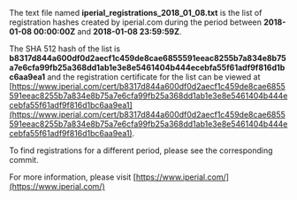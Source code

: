 The text file named **iperial_registrations_2018_01_08.txt** is the list of registration hashes created by iperial.com during the period between **2018-01-08 00:00:00Z** and **2018-01-08 23:59:59Z**.

The SHA 512 hash of the list is **b8317d844a600df0d2aecf1c459de8cae6855591eeac8255b7a834e8b75a7e6cfa99fb25a368dd1ab1e3e8e5461404b444ecebfa55f61adf9f816d1bc6aa9ea1** and the registration certificate for the list can be viewed at [https://www.iperial.com/cert/b8317d844a600df0d2aecf1c459de8cae6855591eeac8255b7a834e8b75a7e6cfa99fb25a368dd1ab1e3e8e5461404b444ecebfa55f61adf9f816d1bc6aa9ea1](https://www.iperial.com/cert/b8317d844a600df0d2aecf1c459de8cae6855591eeac8255b7a834e8b75a7e6cfa99fb25a368dd1ab1e3e8e5461404b444ecebfa55f61adf9f816d1bc6aa9ea1).

To find registrations for a different period, please see the corresponding commit.

For more information, please visit [https://www.iperial.com/](https://www.iperial.com/)
